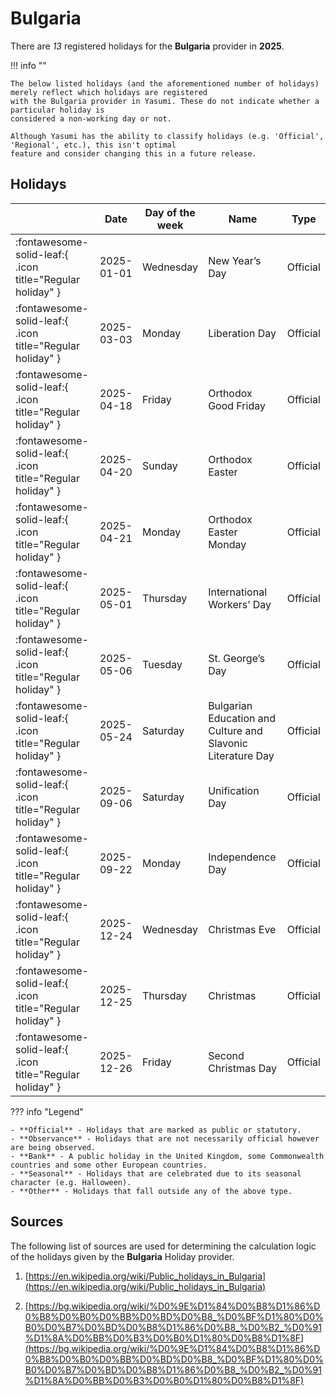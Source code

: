 # Bulgaria

There are _13_ registered holidays for the **Bulgaria** provider in **2025**.

!!! info ""

    The below listed holidays (and the aforementioned number of holidays) merely reflect which holidays are registered
    with the Bulgaria provider in Yasumi. These do not indicate whether a particular holiday is
    considered a non-working day or not.

    Although Yasumi has the ability to classify holidays (e.g. 'Official', 'Regional', etc.), this isn't optimal
    feature and consider changing this in a future release.

## Holidays

|     | Date | Day of the week | Name | Type |
| --- | ---- | --------------- | ---- | ---- |
| :fontawesome-solid-leaf:{ .icon title="Regular holiday" } | 2025-01-01 | Wednesday | New Year’s Day | Official |
| :fontawesome-solid-leaf:{ .icon title="Regular holiday" } | 2025-03-03 | Monday | Liberation Day | Official |
| :fontawesome-solid-leaf:{ .icon title="Regular holiday" } | 2025-04-18 | Friday | Orthodox Good Friday | Official |
| :fontawesome-solid-leaf:{ .icon title="Regular holiday" } | 2025-04-20 | Sunday | Orthodox Easter | Official |
| :fontawesome-solid-leaf:{ .icon title="Regular holiday" } | 2025-04-21 | Monday | Orthodox Easter Monday | Official |
| :fontawesome-solid-leaf:{ .icon title="Regular holiday" } | 2025-05-01 | Thursday | International Workers’ Day | Official |
| :fontawesome-solid-leaf:{ .icon title="Regular holiday" } | 2025-05-06 | Tuesday | St. George’s Day | Official |
| :fontawesome-solid-leaf:{ .icon title="Regular holiday" } | 2025-05-24 | Saturday | Bulgarian Education and Culture and Slavonic Literature Day | Official |
| :fontawesome-solid-leaf:{ .icon title="Regular holiday" } | 2025-09-06 | Saturday | Unification Day | Official |
| :fontawesome-solid-leaf:{ .icon title="Regular holiday" } | 2025-09-22 | Monday | Independence Day | Official |
| :fontawesome-solid-leaf:{ .icon title="Regular holiday" } | 2025-12-24 | Wednesday | Christmas Eve | Official |
| :fontawesome-solid-leaf:{ .icon title="Regular holiday" } | 2025-12-25 | Thursday | Christmas | Official |
| :fontawesome-solid-leaf:{ .icon title="Regular holiday" } | 2025-12-26 | Friday | Second Christmas Day | Official |

??? info "Legend"

    - **Official** - Holidays that are marked as public or statutory.
    - **Observance** - Holidays that are not necessarily official however are being observed.
    - **Bank** - A public holiday in the United Kingdom, some Commonwealth countries and some other European countries.
    - **Seasonal** - Holidays that are celebrated due to its seasonal character (e.g. Halloween).
    - **Other** - Holidays that fall outside any of the above type.

## Sources

The following list of sources are used for determining the calculation logic of
the holidays given by the **Bulgaria** Holiday provider.


1. [https://en.wikipedia.org/wiki/Public_holidays_in_Bulgaria](https://en.wikipedia.org/wiki/Public_holidays_in_Bulgaria)
   
1. [https://bg.wikipedia.org/wiki/%D0%9E%D1%84%D0%B8%D1%86%D0%B8%D0%B0%D0%BB%D0%BD%D0%B8_%D0%BF%D1%80%D0%B0%D0%B7%D0%BD%D0%B8%D1%86%D0%B8_%D0%B2_%D0%91%D1%8A%D0%BB%D0%B3%D0%B0%D1%80%D0%B8%D1%8F](https://bg.wikipedia.org/wiki/%D0%9E%D1%84%D0%B8%D1%86%D0%B8%D0%B0%D0%BB%D0%BD%D0%B8_%D0%BF%D1%80%D0%B0%D0%B7%D0%BD%D0%B8%D1%86%D0%B8_%D0%B2_%D0%91%D1%8A%D0%BB%D0%B3%D0%B0%D1%80%D0%B8%D1%8F)
   